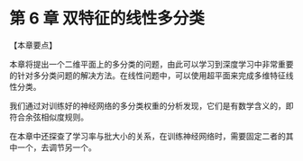 
# 第 6 章 双特征的线性多分类

【本章要点】

本章将提出一个二维平面上的多分类的问题，由此可以学习到深度学习中非常重要的针对多分类问题的解决方法。在线性问题中，可以使用超平面来完成多维特征线性分类。

我们通过对训练好的神经网络的多分类权重的分析发现，它们是有数学含义的，即符合余弦相似度规则。

在本章中还探查了学习率与批大小的关系，在训练神经网络时，需要固定二者的其中一个，去调节另一个。
